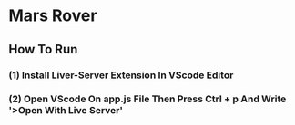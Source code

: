 # Mars Rover 

## How To Run

### (1) Install Liver-Server Extension In VScode Editor

### (2) Open VScode On app.js File Then Press Ctrl + p And Write '>Open With Live Server'
